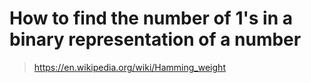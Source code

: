 # How to find the number of 1's in a binary representation of a number

> https://en.wikipedia.org/wiki/Hamming_weight